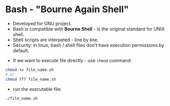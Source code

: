 # Bash - "Bourne Again Shell"

- Developed for GNU project.
- Bash is compatible with **Bourne Shell** - is the original standard for UNIX shell.
- Shell scripts are interpeted - line by line.
- Security: in linux, bash / shell files don't have execution permissions by default.

* If we want to execute file directly - use `chmod` command:

```bash
chmod +x file_name.sh
# or
chmod 777 file_name.sh
```

- run the executable file:

```bash
./file_name.sh
```
